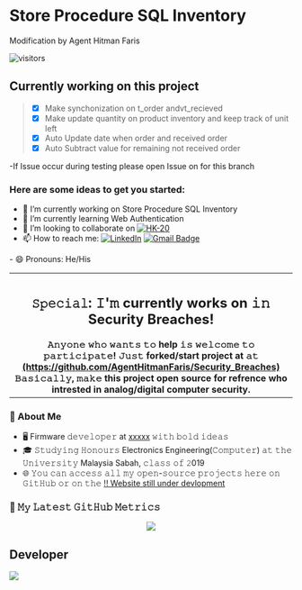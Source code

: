 # Store Procedure SQL Inventory
Modification by Agent Hitman Faris

![visitors](https://vbr.wocr.tk/badge?page_id=AgentHitmanFaris.AgentHitmanFaris&color=00cf00)

## Currently working on this project
> - [x] Make synchonization on t_order andvt_recieved
> - [x] Make update quantity on product inventory and keep track of unit left
> - [x] Auto Update date when order and received order
> - [x] Auto Subtract value for remaining not received order

-If Issue occur during testing please open Issue on for this branch


### Here are some ideas to get you started:

- 🔭 I’m currently working on Store Procedure SQL Inventory
- 🌱 I’m currently learning Web Authentication
- 👯 I’m looking to collaborate on [![HK-20](https://img.shields.io/badge/-AgentHitmanFaris-black?style=flat-square&logo=github&logoColor=white&link=https://www.linkedin.com/in/AgentHitmanFaris/)](https://github.com/AgentHitmanFaris/HK-20)
- 📫 How to reach me: [![LinkedIn](https://img.shields.io/badge/-AgentHitmanFaris-blue?style=flat-square&logo=linkedin&logoColor=white&link=https://www.linkedin.com/in/AgentHitmanFaris/)](https://www.linkedin.com/in/muhammad-faris-hakim-hussin-8065b91b8/)
[![Gmail Badge](https://img.shields.io/badge/-contact.farishakim38@gmail.com-c14438?style=flat-square&logo=Gmail&logoColor=white&link=mailto:contact.farishakim38@gmail.com)](mailto:contact.farishakim38@gmail.com)
</a>
- 😄 Pronouns: He/His
<!--  - ⚡ Fun fact: ... 
- 🤔 I’m looking for help with ...
- 💬 Ask me about ... 
-->

<table>
	<tr>
		<th>
			<h2><code>𝚂𝚙𝚎𝚌𝚒𝚊𝚕</code>: 𝙸'𝚖 currently works on 𝚒𝚗 Security Breaches!</h2>
			𝙰𝚗𝚢𝚘𝚗𝚎 𝚠𝚑𝚘 𝚠𝚊𝚗𝚝𝚜 𝚝𝚘 help 𝚒𝚜 𝚠𝚎𝚕𝚌𝚘𝚖𝚎 𝚝𝚘 𝚙𝚊𝚛𝚝𝚒𝚌𝚒𝚙𝚊𝚝𝚎! 𝙹𝚞𝚜𝚝 forked/start project at 𝚊𝚝 <a href="https://github.com/AgentHitmanFaris/Security_Breaches">(https://github.com/AgentHitmanFaris/Security_Breaches)</a>
				<br>𝙱𝚊𝚜𝚒𝚌𝚊𝚕𝚕𝚢, 𝚖𝚊𝚔𝚎 this project open source for refrence who intrested in analog/digital computer security.</br>
		</th>
	</tr>
</table>
  <!--
	<tr>
		<td>
				<b>𝙻𝚒𝚜𝚝 𝚘𝚏 𝚖𝚢 𝚛𝚎𝚙𝚘𝚜 𝚙𝚊𝚛𝚝𝚒𝚌𝚒𝚙𝚊𝚝𝚒𝚗𝚐 𝚒𝚗 𝚝𝚑𝚒𝚜 𝚊𝚠𝚎𝚜𝚘𝚖𝚎 𝚎𝚟𝚎𝚗𝚝:<b>
				<ul>
					<li><a https://github.com/AgentHitmanFaris/>AgentHitmanFaris/𝚎𝚖𝚘𝚓𝚒</a></li>
				</ul>
		</td>
	</tr>
</table>
-->


### :book: About Me 
- 🖥 Firmware 𝚍𝚎𝚟𝚎𝚕𝚘𝚙𝚎𝚛 at [xxxxx]("") 𝚠𝚒𝚝𝚑 𝚋𝚘𝚕𝚍 𝚒𝚍𝚎𝚊𝚜  
- 🎓 𝚂𝚝𝚞𝚍𝚢𝚒𝚗𝚐 𝙷𝚘𝚗𝚘𝚞𝚛𝚜 Electronics Engineering(𝙲𝚘𝚖𝚙𝚞𝚝𝚎𝚛) 𝚊𝚝 𝚝𝚑𝚎 𝚄𝚗𝚒𝚟𝚎𝚛𝚜𝚒𝚝𝚢 Malaysia Sabah, 𝚌𝚕𝚊𝚜𝚜 𝚘𝚏 𝟸019
- 🌐 𝚈𝚘𝚞 𝚌𝚊𝚗 𝚊𝚌𝚌𝚎𝚜𝚜 𝚊𝚕𝚕 𝚖𝚢 𝚘𝚙𝚎𝚗-𝚜𝚘𝚞𝚛𝚌𝚎 𝚙𝚛𝚘𝚓𝚎𝚌𝚝𝚜 𝚑𝚎𝚛𝚎 𝚘𝚗 𝙶𝚒𝚝𝙷𝚞𝚋 𝚘𝚛 𝚘𝚗 𝚝𝚑𝚎 [!! Website still under devlopment]()

### 🔔 𝙼𝚢 𝙻𝚊𝚝𝚎𝚜𝚝 𝙶𝚒𝚝𝙷𝚞𝚋 𝙼𝚎𝚝𝚛𝚒𝚌𝚜
<p align="center">
<img src ="https://metrics.lecoq.io/AgentHitmanFaris?template=classic&projects=1&base=header%2C%20activity%2C%20community%2C%20repositories%2C%20metadata&base.indepth=false&base.hireable=false&base.skip=false&projects=false&projects.limit=4&projects.descriptions=false&config.timezone=Asia%2FKuala_Lumpur)">
</p>

<h2>Developer</h2>
<a href="https://github.com/Faiz38/StoreProcedureSQLInventory/graphs/contributors">
  <img src="https://contrib.rocks/image?repo=Faiz38/StoreProcedureSQLInventory" />
</a>
